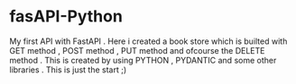 # fasAPI-Python
My first API with FastAPI . Here i created a book store which is builted with GET method , POST method , PUT method and ofcourse the DELETE method . This is created by using PYTHON , PYDANTIC and some other libraries . This is just the start ;)
